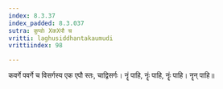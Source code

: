 ```yaml
---
index: 8.3.37
index_padded: 8.3.037
sutra: कुप्वोः XकXपौ च
vritti: laghusiddhantakaumudi
vrittiindex: 98

---
```

कवर्गे पवर्गे च विसर्गस्य एक एपौ स्तः, चाद्विसर्गः। नॄं पाहि, नॄंः पाहि, नॄंः पाहि। नॄन् पाहि॥